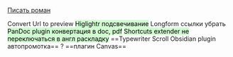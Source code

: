 [Писать роман](https://www.youtube.com/watch?v=P_X9Id5YEeY&list=WL&index=39)

Convert Url to preview
<mark style="background: #BBFABBA6;">Higlightr  подсвечивание</mark>
Longform ссылки убрать
<mark style="background: #BBFABBA6;">PanDoc plugin конвертация в doc, pdf</mark>
<mark style="background: #BBFABBA6;">Shortcuts extender не переключаться в англ раскладку</mark>
==Typewriter Scroll Obsidian plugin  автопромотка==  ?
==плагин Canvas==
